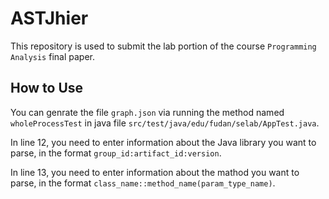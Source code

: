 # ASTJhier
This repository is used to submit the lab portion of the course `Programming Analysis` final paper.

## How to Use
You can genrate the file `graph.json` via running the method named `wholeProcessTest` in java file `src/test/java/edu/fudan/selab/AppTest.java`.

In line 12, you need to enter information about the Java library you want to parse, in the format `group_id:artifact_id:version`.

In line 13, you need to enter information about the mathod you want to parse, in the format `class_name::method_name(param_type_name)`.
